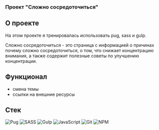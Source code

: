 ### Проект "Сложно сосредоточиться"

## О проекте
На этом проекте я тренировалась использовать pug, sass и gulp.

Сложно сосредоточиться - это страница с информацией о причинах почему сложно сосредоточиться, о том, что снижает концентрацию внимания, а также содержит полезные советы по улучшению концентрации. 

## Функционал
 - смена темы
 - ссылки на внешние ресурсы

## Стек
![Pug](https://img.shields.io/badge/Pug-FFF?style=for-the-badge&logo=pug&logoColor=A86454)
![SASS](https://img.shields.io/badge/SASS-hotpink.svg?style=for-the-badge&logo=SASS&logoColor=white)
![Gulp](https://img.shields.io/badge/GULP-%23CF4647.svg?style=for-the-badge&logo=gulp&logoColor=white)
![JavaScript](https://img.shields.io/badge/javascript-%23323330.svg?style=for-the-badge&logo=javascript&logoColor=%23F7DF1E)
![Git](https://img.shields.io/badge/git-%23F05033.svg?style=for-the-badge&logo=git&logoColor=white)
![NPM](https://img.shields.io/badge/NPM-%23CB3837.svg?style=for-the-badge&logo=npm&logoColor=white)